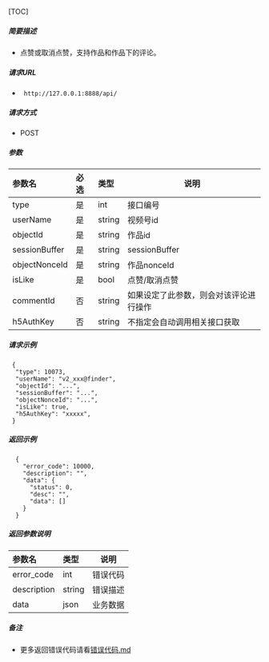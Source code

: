 

[TOC]
    
##### 简要描述

- 点赞或取消点赞，支持作品和作品下的评论。

##### 请求URL
- ` http://127.0.0.1:8888/api/`
  
##### 请求方式
- POST 

##### 参数

|参数名|必选|类型|说明|
|:----    |:---|:----- |-----   |
|type |是  |int | 接口编号    |
|userName |是  |string | 视频号id|
|objectId |是  |string | 作品id|
|sessionBuffer |是  |string | sessionBuffer|
|objectNonceId |是  |string | 作品nonceId|
|isLike|是|bool|点赞/取消点赞|
|commentId|否|string|如果设定了此参数，则会对该评论进行操作|
|h5AuthKey |否  |string | 不指定会自动调用相关接口获取|

##### 请求示例

```
 {
  "type": 10073,
  "userName": "v2_xxx@finder",
  "objectId": "...",
  "sessionBuffer": "...",
  "objectNonceId": "...",
  "isLike": true,
  "h5AuthKey": "xxxxx",
 } 
```

##### 返回示例 

``` 
  {
    "error_code": 10000,
    "description": "",
    "data": {
      "status": 0,
      "desc": "",
      "data": []
    }
  }
```

##### 返回参数说明 

|参数名|类型|说明|
|:-----  |:-----|-----                           |
|error_code |int   |错误代码  |
|description|string|错误描述|
|data|json|业务数据|

##### 备注 

- 更多返回错误代码请看[错误代码.md](../错误代码.md)









